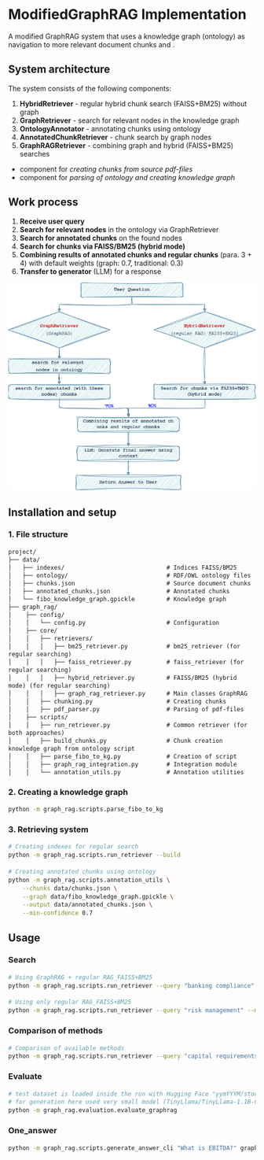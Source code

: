 # ModifiedGraphRAG Implementation

A modified GraphRAG system that uses a knowledge graph (ontology) as navigation to more relevant document chunks and .

## System architecture

The system consists of the following components:

1. **HybridRetriever** - regular hybrid chunk search (FAISS+BM25) without graph
2. **GraphRetriever** - search for relevant nodes in the knowledge graph
3. **OntologyAnnotator** - annotating chunks using ontology
4. **AnnotatedChunkRetriever** - chunk search by graph nodes
5. **GraphRAGRetriever** - combining graph and hybrid (FAISS+BM25) searches
   
+ component for *creating chunks from source pdf-files*
+ component for *parsing of ontology and creating knowledge graph*

## Work process

1. **Receive user query**
2. **Search for relevant nodes** in the ontology via GraphRetriever
3. **Search for annotated chunks** on the found nodes
4. **Search for chunks via FAISS/BM25 (hybrid mode)** 
5. **Combining results of annotated chunks and regular chunks** (para. 3 + 4) with default weights (graph: 0.7, traditional: 0.3)
6. **Transfer to generator** (LLM) for a response

![Process diagram](diag2.png)

## Installation and setup

### 1. File structure

```
project/
├── data/
│   ├── indexes/                             # Indices FAISS/BM25
│   ├── ontology/                            # RDF/OWL ontology files
│   ├── chunks.json                          # Source document chunks
│   ├── annotated_chunks.json                # Annotated chunks
│   └── fibo_knowledge_graph.gpickle         # Knowledge graph
├── graph_rag/
│    ├── config/
│    │   └── config.py                       # Configuration
│    ├── core/
│    │   ├── retrievers/
│    │   │   ├── bm25_retriever.py           # bm25_retriever (for regular searching)
│    │   │   ├── faiss_retriever.py          # faiss_retriever (for regular searching)
│    │   │   ├── hybrid_retriever.py         # FAISS/BM25 (hybrid mode) (for regular searching)
│    │   │   ├── graph_rag_retriever.py      # Main classes GraphRAG
│    │   ├── chunking.py                     # Creating chunks 
│    │   ├── pdf_parser.py                   # Parsing of pdf-files
│    ├── scripts/
│    │   ├── run_retriever.py                # Common retriever (for both approaches) 
│    │   ├── build_chunks.py                 # Chunk creation knowledge graph from ontology script
│    │   ├── parse_fibo_to_kg.py             # Creation of script
│    │   ├── graph_rag_integration.py        # Integration module
│    │   └── annotation_utils.py             # Annotation utilities
```

### 2. Creating a knowledge graph

```bash
python -m graph_rag.scripts.parse_fibo_to_kg
```

### 3. Retrieving system

```bash
# Creating indexes for regular search
python -m graph_rag.scripts.run_retriever --build

# Creating annotated chunks using ontology
python -m graph_rag.scripts.annotation_utils \
    --chunks data/chunks.json \
    --graph data/fibo_knowledge_graph.gpickle \
    --output data/annotated_chunks.json \
    --min-confidence 0.7
```

## Usage

### Search

```bash
# Using GraphRAG + regular RAG_FAISS+BM25
python -m graph_rag.scripts.run_retriever --query "banking compliance" --method graph_rag -k 10

# Using only regular RAG_FAISS+BM25
python -m graph_rag.scripts.run_retriever --query "risk management" --method regular -k 10
```

### Comparison of methods

```bash
# Comparison of available methods
python -m graph_rag.scripts.run_retriever --query "capital requirements" --compare -k 5
```

### Evaluate

```bash
# test dataset is loaded inside the run with Hugging Face "yymYYYM/stock_trading_QA", these questions were not present in any format when preparing RAG / GraphRAG (it is new data)
# for generation here used very small model (TinyLlama/TinyLlama-1.1B-Chat-v1.0) due to the lack of space on the local machine for loading large models
python -m graph_rag.evaluation.evaluate_graphrag
```

### One_answer
```bash
python -m graph_rag.scripts.generate_answer_cli "What is EBITDA?" graph_rag 10
```